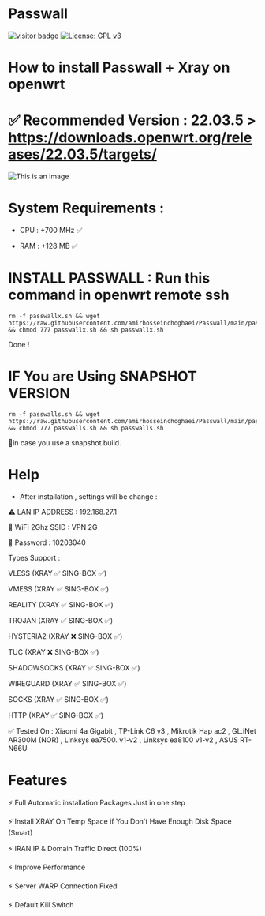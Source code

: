 # Passwall
[![visitor badge](https://img.shields.io/badge/Chat%20on-Telegram-blue.svg)](https://t.me/AmirHosseinTSL) [![License: GPL v3](https://img.shields.io/badge/License-GPLv3-blue.svg)](https://www.gnu.org/licenses/gpl-3.0)
# How to install Passwall + Xray on openwrt


# ✅ Recommended Version : 22.03.5 > https://downloads.openwrt.org/releases/22.03.5/targets/

![This is an image](https://pars-space.ir/wp-content/uploads/2023/09/v2ray-openwrt.jpg)




# System Requirements :

- CPU : +700 MHz ✅

- RAM : +128 MB  ✅


# INSTALL PASSWALL : Run this command in openwrt remote ssh
```
rm -f passwallx.sh && wget https://raw.githubusercontent.com/amirhosseinchoghaei/Passwall/main/passwallx.sh && chmod 777 passwallx.sh && sh passwallx.sh
```
Done !

# IF You are Using SNAPSHOT VERSION
```
rm -f passwalls.sh && wget https://raw.githubusercontent.com/amirhosseinchoghaei/Passwall/main/passwalls.sh && chmod 777 passwalls.sh && sh passwalls.sh
```
📍in case you use a snapshot build.

# Help

- After installation , settings will be change :
 
⚠️ LAN IP ADDRESS : 192.168.27.1

📶 WiFi 2Ghz SSID : VPN 2G

🔑 Password : 10203040

Types Support :

VLESS (XRAY ✅ SING-BOX ✅)

VMESS (XRAY ✅ SING-BOX ✅)

REALITY (XRAY ✅ SING-BOX ✅)

TROJAN (XRAY ✅ SING-BOX ✅)

HYSTERIA2 (XRAY ❌ SING-BOX ✅)

TUC (XRAY ❌ SING-BOX ✅)

SHADOWSOCKS (XRAY ✅ SING-BOX ✅)

WIREGUARD (XRAY ✅ SING-BOX ✅)

SOCKS (XRAY ✅ SING-BOX ✅)

HTTP (XRAY ✅ SING-BOX ✅)


✅ Tested On : Xiaomi 4a Gigabit , TP-Link C6 v3 , Mikrotik Hap ac2 , GL.iNet AR300M (NOR) , Linksys ea7500. v1-v2 , Linksys ea8100 v1-v2 , ASUS RT-N66U

# Features

⚡ Full Automatic installation Packages Just in one step

⚡ Install XRAY On Temp Space if You Don't Have Enough Disk Space (Smart)

⚡ IRAN IP & Domain Traffic Direct (100%)

⚡ Improve Performance

⚡ Server WARP Connection Fixed

⚡ Default Kill Switch

